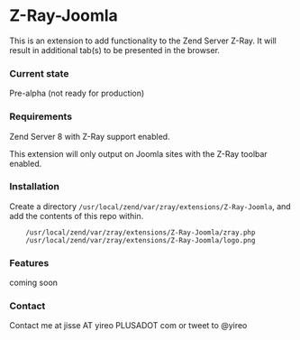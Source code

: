 # Z-Ray-Joomla

This is an extension to add functionality to the Zend Server Z-Ray. 
It will result in additional tab(s) to be presented in the browser.

### Current state
Pre-alpha (not ready for production)

### Requirements
Zend Server 8 with Z-Ray support enabled.

This extension will only output on Joomla sites with the Z-Ray toolbar enabled.

### Installation
Create a directory `/usr/local/zend/var/zray/extensions/Z-Ray-Joomla`, and add the contents of this repo within.

```
    /usr/local/zend/var/zray/extensions/Z-Ray-Joomla/zray.php
    /usr/local/zend/var/zray/extensions/Z-Ray-Joomla/logo.png
```

### Features
coming soon

### Contact
Contact me at jisse AT yireo PLUSADOT com or tweet to @yireo
